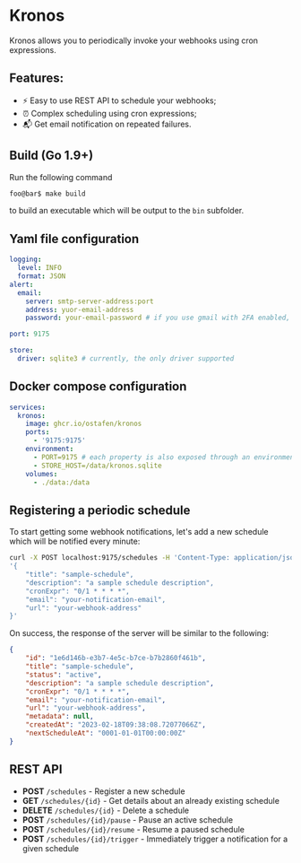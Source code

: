 # Kronos

Kronos allows you to periodically invoke your webhooks using cron expressions.

## Features:

- :zap: Easy to use REST API to schedule your webhooks;
- :alarm_clock: Complex scheduling using cron expressions;
- :mailbox_with_mail: Get email notification on repeated failures.

## Build (Go 1.9+)

Run the following command

```bash
foo@bar$ make build
```
to build an executable which will be output to the `bin` subfolder.

## Yaml file configuration

```yaml
logging:
  level: INFO
  format: JSON
alert:
  email:
    server: smtp-server-address:port
    address: yuor-email-address
    password: your-email-password # if you use gmail with 2FA enabled, you can use app password

port: 9175

store:
  driver: sqlite3 # currently, the only driver supported
```

## Docker compose configuration

```yaml
services:
  kronos:
    image: ghcr.io/ostafen/kronos
    ports:
      - '9175:9175'
    environment:
      - PORT=9175 # each property is also exposed through an environment variable
      - STORE_HOST=/data/kronos.sqlite
    volumes:
      - ./data:/data
```

## Registering a periodic schedule
To start getting some webhook notifications, let's add a new schedule which will be notified every minute:
```bash
curl -X POST localhost:9175/schedules -H 'Content-Type: application/json' -d \
'{
    "title": "sample-schedule",
    "description": "a sample schedule description",
    "cronExpr": "0/1 * * * *",
    "email": "your-notification-email",
    "url": "your-webhook-address"
}'
```
On success, the response of the server will be similar to the following:
```json
{
    "id": "1e6d146b-e3b7-4e5c-b7ce-b7b2860f461b",
    "title": "sample-schedule",
    "status": "active",
    "description": "a sample schedule description",
    "cronExpr": "0/1 * * * *",
    "email": "your-notification-email",
    "url": "your-webhook-address",
    "metadata": null,
    "createdAt": "2023-02-18T09:38:08.72077066Z",
    "nextScheduleAt": "0001-01-01T00:00:00Z"
}
```

## REST API

- **POST** `/schedules` - Register a new schedule
- **GET** `/schedules/{id}` - Get details about an already existing schedule
- **DELETE** `/schedules/{id}` - Delete a schedule
- **POST** `/schedules/{id}/pause` - Pause an active schedule
- **POST** `/schedules/{id}/resume` - Resume a paused schedule
- **POST** `/schedules/{id}/trigger` - Immediately trigger a notification for a given schedule

